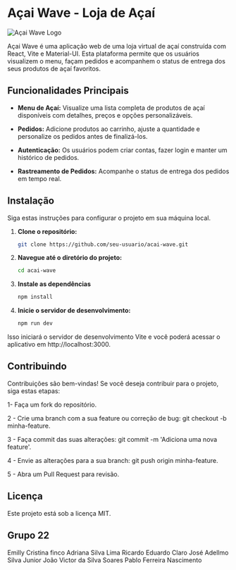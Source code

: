 # Açai Wave - Loja de Açaí

![Açai Wave Logo](src/assets/açai1.png)

Açai Wave é uma aplicação web de uma loja virtual de açaí construída com React, Vite e Material-UI. Esta plataforma permite que os usuários visualizem o menu, façam pedidos e acompanhem o status de entrega dos seus produtos de açaí favoritos.

## Funcionalidades Principais

- **Menu de Açaí:** Visualize uma lista completa de produtos de açaí disponíveis com detalhes, preços e opções personalizáveis.

- **Pedidos:** Adicione produtos ao carrinho, ajuste a quantidade e personalize os pedidos antes de finalizá-los.

- **Autenticação:** Os usuários podem criar contas, fazer login e manter um histórico de pedidos.

- **Rastreamento de Pedidos:** Acompanhe o status de entrega dos pedidos em tempo real.



## Instalação

Siga estas instruções para configurar o projeto em sua máquina local.

1. **Clone o repositório:**

   ```bash
   git clone https://github.com/seu-usuario/acai-wave.git

2. **Navegue até o diretório do projeto:**

   ```bash
   cd acai-wave

3. **Instale as dependências**

   ```bash
   npm install

4. **Inicie o servidor de desenvolvimento:**

   ```bash
   npm run dev

Isso iniciará o servidor de desenvolvimento Vite e você poderá acessar o aplicativo em http://localhost:3000.

## Contribuindo

Contribuições são bem-vindas! Se você deseja contribuir para o projeto, siga estas etapas:

1- Faça um fork do repositório.

2 - Crie uma branch com a sua feature ou correção de bug: git checkout -b minha-feature.

3 - Faça commit das suas alterações: git commit -m 'Adiciona uma nova feature'.

4 - Envie as alterações para a sua branch: git push origin minha-feature.

5 - Abra um Pull Request para revisão.

## Licença


Este projeto está sob a licença MIT.



## Grupo 22

Emilly Cristina finco
Adriana Silva Lima
Ricardo Eduardo Claro
José Adellmo Silva Junior
João Victor da Silva Soares
Pablo Ferreira Nascimento


